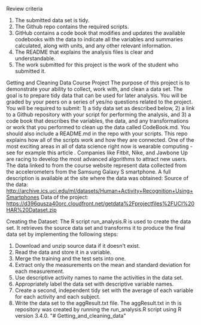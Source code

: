 Review criteria 
1.	The submitted data set is tidy.
2.	The Github repo contains the required scripts.
3.	GitHub contains a code book that modifies and updates the available codebooks with the data to indicate all the variables and summaries calculated, along with units, and any other relevant information.
4.	The README that explains the analysis files is clear and understandable.
5.	The work submitted for this project is the work of the student who submitted it.

Getting and Cleaning Data Course Project
The purpose of this project is to demonstrate your ability to collect, work with, and clean a data set. The goal is to prepare tidy data that can be used for later analysis. You will be graded by your peers on a series of yes/no questions related to the project. You will be required to submit: 1) a tidy data set as described below, 2) a link to a Github repository with your script for performing the analysis, and 3) a code book that describes the variables, the data, and any transformations or work that you performed to clean up the data called CodeBook.md. You should also include a README.md in the repo with your scripts. This repo explains how all of the scripts work and how they are connected.
One of the most exciting areas in all of data science right now is wearable computing - see for example this article . Companies like Fitbit, Nike, and Jawbone Up are racing to develop the most advanced algorithms to attract new users. The data linked to from the course website represent data collected from the accelerometers from the Samsung Galaxy S smartphone. A full description is available at the site where the data was obtained:
Source of the data:
http://archive.ics.uci.edu/ml/datasets/Human+Activity+Recognition+Using+Smartphones
Data of the project:
https://d396qusza40orc.cloudfront.net/getdata%2Fprojectfiles%2FUCI%20HAR%20Dataset.zip

Creating the Dataset:
The R script run_analysis.R is used to create the data set. It retrieves the source data set and transforms it to produce the final data set by implementing the following steps:
1)	Download and unzip source data if it doesn't exist.
2)	Read the data and store it in a variable.
3)	Merge the training and the test sets into one.
4)	Extract only the measurements on the mean and standard deviation for each measurement.
5)	Use descriptive activity names to name the activities in the data set.
6)	Appropriately label the data set with descriptive variable names.
7)	Create a second, independent tidy set with the average of each variable for each activity and each subject.
8)	Write the data set to the aggResult.txt file.
The aggResult.txt in th
is repository was created by running the run_analysis.R script using R version 3.4.0.
"# Getting_and_cleaning_data" 
